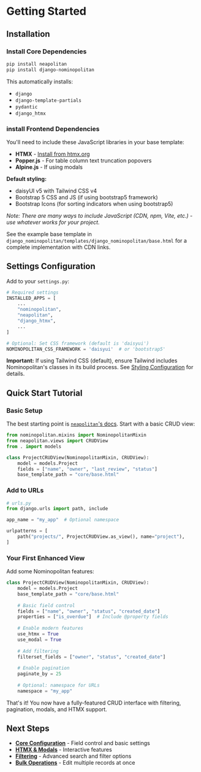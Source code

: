 # Getting Started

## Installation

### Install Core Dependencies

```bash
pip install neapolitan
pip install django-nominopolitan
```

This automatically installs:
- `django`
- `django-template-partials`
- `pydantic`
- `django_htmx`

### install Frontend Dependencies

You'll need to include these JavaScript libraries in your base template:

- **HTMX** - [Install from htmx.org](https://htmx.org/docs/#installing)
- **Popper.js** - For table column text truncation popovers
- **Alpine.js** - If using modals

**Default styling:**
- daisyUI v5 with Tailwind CSS v4
- Bootstrap 5 CSS and JS (if using bootstrap5 framework)
- Bootstrap Icons (for sorting indicators when using bootstrap5)

*Note: There are many ways to include JavaScript (CDN, npm, Vite, etc.) - use whatever works for your project.*

See the example base template in `django_nominopolitan/templates/django_nominopolitan/base.html` for a complete implementation with CDN links.

## Settings Configuration

Add to your `settings.py`:

```python
# Required settings
INSTALLED_APPS = [
    ...
    "nominopolitan",
    "neapolitan",
    "django_htmx",
    ...
]

# Optional: Set CSS framework (default is 'daisyui')
NOMINOPOLITAN_CSS_FRAMEWORK = 'daisyui'  # or 'bootstrap5'
```

**Important:** If using Tailwind CSS (default), ensure Tailwind includes Nominopolitan's classes in its build process. See [Styling Configuration](configuration/styling.md#tailwind-css-setup) for details.

## Quick Start Tutorial

### Basic Setup

The best starting point is [`neapolitan`'s docs](https://noumenal.es/neapolitan/). Start with a basic CRUD view:

```python
from nominopolitan.mixins import NominopolitanMixin
from neapolitan.views import CRUDView
from . import models

class ProjectCRUDView(NominopolitanMixin, CRUDView):
    model = models.Project
    fields = ["name", "owner", "last_review", "status"]
    base_template_path = "core/base.html"
```

### Add to URLs

```python
# urls.py
from django.urls import path, include

app_name = "my_app"  # Optional namespace

urlpatterns = [
    path("projects/", ProjectCRUDView.as_view(), name="project"),
]
```

### Your First Enhanced View

Add some Nominopolitan features:

```python
class ProjectCRUDView(NominopolitanMixin, CRUDView):
    model = models.Project
    base_template_path = "core/base.html"
    
    # Basic field control
    fields = ["name", "owner", "status", "created_date"]
    properties = ["is_overdue"]  # Include @property fields
    
    # Enable modern features
    use_htmx = True
    use_modal = True
    
    # Add filtering
    filterset_fields = ["owner", "status", "created_date"]
    
    # Enable pagination
    paginate_by = 25
    
    # Optional: namespace for URLs
    namespace = "my_app"
```

That's it! You now have a fully-featured CRUD interface with filtering, pagination, modals, and HTMX support.

## Next Steps

- **[Core Configuration](configuration/core_config.md)** - Field control and basic settings
- **[HTMX & Modals](configuration/htmx_modals.md)** - Interactive features
- **[Filtering](configuration/filtering.md)** - Advanced search and filter options
- **[Bulk Operations](configuration/bulk_operations.md)** - Edit multiple records at once